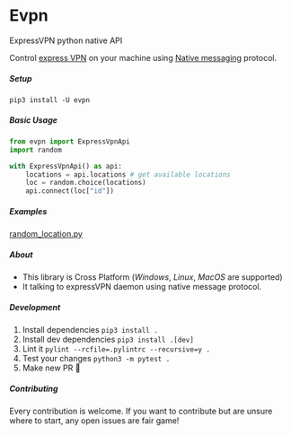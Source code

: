 # Evpn
ExpressVPN python native API

Control [express VPN](https://www.expressvpn.com/vpn-software) on your machine using [Native messaging](https://developer.mozilla.org/en-US/docs/Mozilla/Add-ons/WebExtensions/Native_messaging) protocol.

##### Setup
```shell
pip3 install -U evpn
```

##### Basic Usage
```python
from evpn import ExpressVpnApi
import random

with ExpressVpnApi() as api:
    locations = api.locations # get available locations
    loc = random.choice(locations)
    api.connect(loc["id"])
```

##### Examples
[random_location.py](https://github.com/thewh1teagle/Evpn/blob/main/examples/random_location.py)

##### About
- This library is Cross Platform (*Windows*, *Linux*, *MacOS* are supported)
- It talking to expressVPN daemon using native message protocol.

##### Development
1. Install dependencies
`pip3 install .`
2. Install dev dependencies
`pip3 install .[dev]`
3. Lint it
`pylint --rcfile=.pylintrc --recursive=y .`
4. Test your changes
`python3 -m pytest .`
5. Make new PR 🚀

##### Contributing
Every contribution is welcome. If you want to contribute but are unsure where to start, any open issues are fair game!

